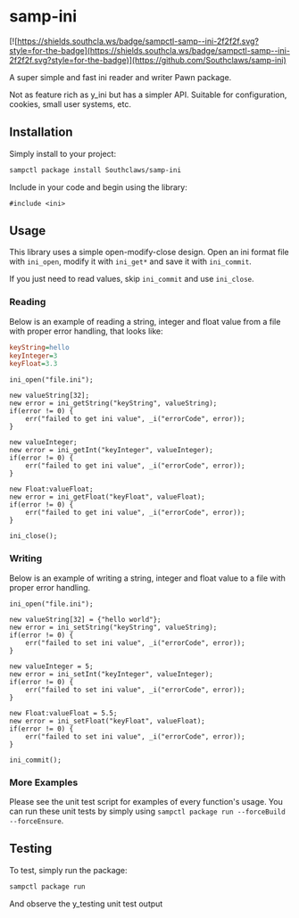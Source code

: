 # samp-ini

[![https://shields.southcla.ws/badge/sampctl-samp--ini-2f2f2f.svg?style=for-the-badge](https://shields.southcla.ws/badge/sampctl-samp--ini-2f2f2f.svg?style=for-the-badge)](https://github.com/Southclaws/samp-ini)

A super simple and fast ini reader and writer Pawn package.

Not as feature rich as y_ini but has a simpler API. Suitable for configuration, cookies, small user systems, etc.

## Installation

Simply install to your project:

```bash
sampctl package install Southclaws/samp-ini
```

Include in your code and begin using the library:

```pawn
#include <ini>
```

## Usage

This library uses a simple open-modify-close design. Open an ini format file with `ini_open`, modify it with `ini_get*` and save it with `ini_commit`.

If you just need to read values, skip `ini_commit` and use `ini_close`.

### Reading

Below is an example of reading a string, integer and float value from a file with proper error handling, that looks like:

```ini
keyString=hello
keyInteger=3
keyFloat=3.3
```

```pawn
ini_open("file.ini");

new valueString[32];
new error = ini_getString("keyString", valueString);
if(error != 0) {
    err("failed to get ini value", _i("errorCode", error));
}

new valueInteger;
new error = ini_getInt("keyInteger", valueInteger);
if(error != 0) {
    err("failed to get ini value", _i("errorCode", error));
}

new Float:valueFloat;
new error = ini_getFloat("keyFloat", valueFloat);
if(error != 0) {
    err("failed to get ini value", _i("errorCode", error));
}

ini_close();
```

### Writing

Below is an example of writing a string, integer and float value to a file with proper error handling.

```pawn
ini_open("file.ini");

new valueString[32] = {"hello world"};
new error = ini_setString("keyString", valueString);
if(error != 0) {
    err("failed to set ini value", _i("errorCode", error));
}

new valueInteger = 5;
new error = ini_setInt("keyInteger", valueInteger);
if(error != 0) {
    err("failed to set ini value", _i("errorCode", error));
}

new Float:valueFloat = 5.5;
new error = ini_setFloat("keyFloat", valueFloat);
if(error != 0) {
    err("failed to set ini value", _i("errorCode", error));
}

ini_commit();
```

### More Examples

Please see the unit test script for examples of every function's usage. You can run these unit tests by simply using `sampctl package run --forceBuild --forceEnsure`.

## Testing

To test, simply run the package:

```bash
sampctl package run
```

And observe the y_testing unit test output
